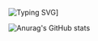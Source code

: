 ![Typing SVG](https://readme-typing-svg.demolab.com?font=Montserrat&pause=1000&color=F78CF7&random=false&width=435&lines=I'm+just+a+kid)]

![Anurag's GitHub stats](https://github-readme-stats.vercel.app/api?username=thebadlorax&theme=radical)
